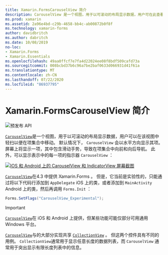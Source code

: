 ```yaml
---
title: Xamarin.FormsCarouselView 简介
description: CarouselView 是一个视图，用于以可滚动的布局显示数据，用户可在此查看项的集合。
ms.prod: xamarin
ms.assetid: 2a96e4bd-c29b-4658-bb4c-ab00872b0f8f
ms.technology: xamarin-forms
author: davidbritch
ms.author: dabritch
ms.date: 10/08/2019
no-loc:
- Xamarin.Forms
- Xamarin.Essentials
ms.openlocfilehash: 49aa0ffcf7e7fa4d22024ee08f8bdf509cafd73a
ms.sourcegitcommit: 008bcbd37b6c96a7be2baf0633d066931d41f61a
ms.translationtype: MT
ms.contentlocale: zh-CN
ms.lasthandoff: 07/22/2020
ms.locfileid: "86937795"
---
```

# <a name="xamarinforms-carouselview-introduction"></a>Xamarin.FormsCarouselView 简介

![预发布 API](~/media/shared/preview.png "此 API 当前为预发布版本")

[`CarouselView`](xref:Xamarin.Forms.CarouselView)是一个视图，用于以可滚动的布局显示数据，用户可以在该视图中轻扫以便在项集合中移动。 默认情况下， `CarouselView` 会以水平方向显示其项。 屏幕上将显示一项，其中包含滑动手势，导致在项集合中向前和向后导航。 此外，可以显示表示中的每一项的指示器 `CarouselView` ：

[![IOS 和 Android 上的 CarouselView 和 IndicatorView 屏幕截图](populate-data-images/indicators.png "IndicatorView 圆圈")](populate-data-images/indicators-large.png#lightbox "IndicatorView 圆圈")

[`CarouselView`](xref:Xamarin.Forms.CarouselView)在4.3 中提供 Xamarin.Forms 。 但是，它当前是实验性的，只能通过将以下代码行添加到 `AppDelegate` iOS 上的类，或者添加到 `MainActivity` Android 上的类，然后再调用 `Forms.Init` ：

```csharp
Forms.SetFlags("CarouselView_Experimental");
```

> [!IMPORTANT]
> [`CarouselView`](xref:Xamarin.Forms.CarouselView)在 iOS 和 Android 上提供，但某些功能可能仅部分可用通用 Windows 平台。

[`CarouselView`](xref:Xamarin.Forms.CarouselView)与的大部分实现共享 [`CollectionView`](xref:Xamarin.Forms.CollectionView) 。 但这两个控件具有不同的用例。 `CollectionView`通常用于显示任意长度的数据列表，而 `CarouselView` 通常用于突出显示有限长度列表中的信息。
